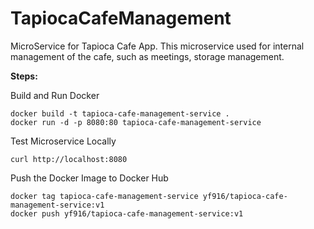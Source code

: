 # TapiocaCafeManagement

MicroService for Tapioca Cafe App.
This microservice used for internal management of the cafe, such as meetings, storage management.

**Steps:**

Build and Run Docker
```
docker build -t tapioca-cafe-management-service .
docker run -d -p 8080:80 tapioca-cafe-management-service
```
Test Microservice Locally
```
curl http://localhost:8080
```
Push the Docker Image to Docker Hub
```
docker tag tapioca-cafe-management-service yf916/tapioca-cafe-management-service:v1
docker push yf916/tapioca-cafe-management-service:v1
```